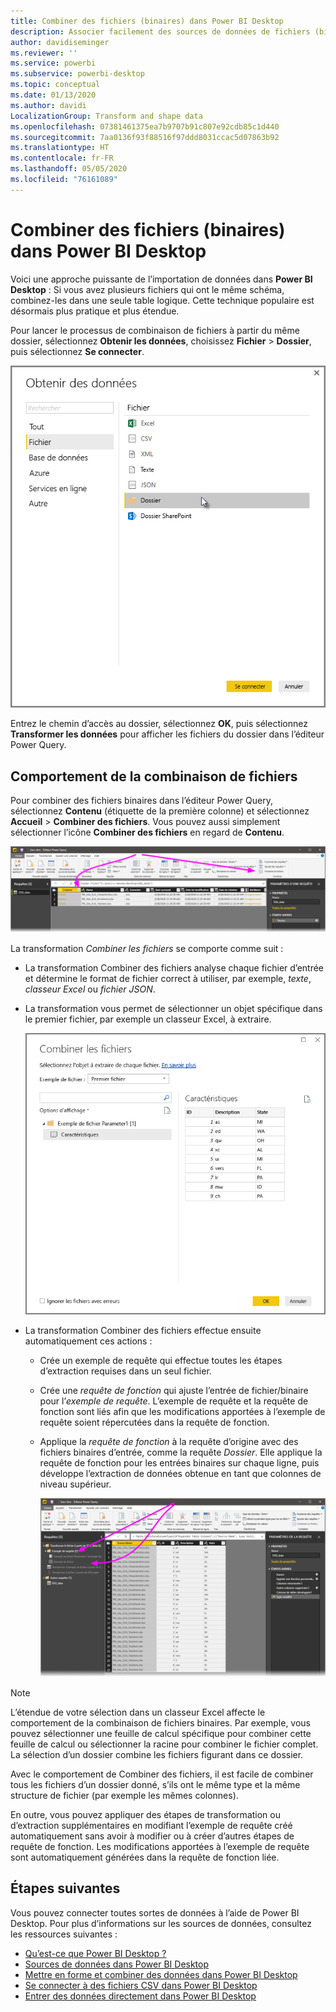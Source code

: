 ```yaml
---
title: Combiner des fichiers (binaires) dans Power BI Desktop
description: Associer facilement des sources de données de fichiers (binaires) dans Power BI Desktop
author: davidiseminger
ms.reviewer: ''
ms.service: powerbi
ms.subservice: powerbi-desktop
ms.topic: conceptual
ms.date: 01/13/2020
ms.author: davidi
LocalizationGroup: Transform and shape data
ms.openlocfilehash: 07381461375ea7b9707b91c807e92cdb85c1d440
ms.sourcegitcommit: 7aa0136f93f88516f97ddd8031ccac5d07863b92
ms.translationtype: HT
ms.contentlocale: fr-FR
ms.lasthandoff: 05/05/2020
ms.locfileid: "76161089"
---
```

# <a name="combine-files-binaries-in-power-bi-desktop"></a>Combiner des fichiers (binaires) dans Power BI Desktop

Voici une approche puissante de l’importation de données dans **Power BI Desktop** : Si vous avez plusieurs fichiers qui ont le même schéma, combinez-les dans une seule table logique. Cette technique populaire est désormais plus pratique et plus étendue.

Pour lancer le processus de combinaison de fichiers à partir du même dossier, sélectionnez **Obtenir les données**, choisissez **Fichier** > **Dossier**, puis sélectionnez **Se connecter**.

![Fichier Se connecter à un dossier, boîte de dialogue Obtenir les données, Power BI Desktop](media/desktop-combine-binaries/combine-binaries_1.png)

Entrez le chemin d’accès au dossier, sélectionnez **OK**, puis sélectionnez **Transformer les données** pour afficher les fichiers du dossier dans l’éditeur Power Query.

## <a name="combine-files-behavior"></a>Comportement de la combinaison de fichiers

Pour combiner des fichiers binaires dans l’éditeur Power Query, sélectionnez **Contenu** (étiquette de la première colonne) et sélectionnez **Accueil** > **Combiner des fichiers**. Vous pouvez aussi simplement sélectionner l’icône **Combiner des fichiers** en regard de **Contenu**.

![Commande Combiner des fichiers, éditeur Power Query, Power BI Desktop](media/desktop-combine-binaries/combine-binaries_2a.png)

La transformation *Combiner les fichiers* se comporte comme suit :

* La transformation Combiner des fichiers analyse chaque fichier d’entrée et détermine le format de fichier correct à utiliser, par exemple, *texte*, *classeur Excel* ou *fichier JSON*.
* La transformation vous permet de sélectionner un objet spécifique dans le premier fichier, par exemple un classeur Excel, à extraire.
  
  ![Boîte de dialogue Combiner des fichiers, éditeur Power Query, Power BI Desktop](media/desktop-combine-binaries/combine-binaries_3.png)
* La transformation Combiner des fichiers effectue ensuite automatiquement ces actions :
  
  * Crée un exemple de requête qui effectue toutes les étapes d’extraction requises dans un seul fichier.
  * Crée une *requête de fonction* qui ajuste l’entrée de fichier/binaire pour l’*exemple de requête*. L’exemple de requête et la requête de fonction sont liés afin que les modifications apportées à l’exemple de requête soient répercutées dans la requête de fonction.
  * Applique la *requête de fonction* à la requête d’origine avec des fichiers binaires d’entrée, comme la requête *Dossier*. Elle applique la requête de fonction pour les entrées binaires sur chaque ligne, puis développe l’extraction de données obtenue en tant que colonnes de niveau supérieur.

    ![Résultats de la transformation Combiner des fichiers, éditeur Power Query, Power BI Desktop](media/desktop-combine-binaries/combine-binaries_4.png)

> [!NOTE]
> L’étendue de votre sélection dans un classeur Excel affecte le comportement de la combinaison de fichiers binaires. Par exemple, vous pouvez sélectionner une feuille de calcul spécifique pour combiner cette feuille de calcul ou sélectionner la racine pour combiner le fichier complet. La sélection d’un dossier combine les fichiers figurant dans ce dossier. 

Avec le comportement de Combiner des fichiers, il est facile de combiner tous les fichiers d’un dossier donné, s’ils ont le même type et la même structure de fichier (par exemple les mêmes colonnes).

En outre, vous pouvez appliquer des étapes de transformation ou d’extraction supplémentaires en modifiant l’exemple de requête créé automatiquement sans avoir à modifier ou à créer d’autres étapes de requête de fonction. Les modifications apportées à l’exemple de requête sont automatiquement générées dans la requête de fonction liée.

## <a name="next-steps"></a>Étapes suivantes

Vous pouvez connecter toutes sortes de données à l’aide de Power BI Desktop. Pour plus d’informations sur les sources de données, consultez les ressources suivantes :

* [Qu’est-ce que Power BI Desktop ?](desktop-what-is-desktop.md)
* [Sources de données dans Power BI Desktop](desktop-data-sources.md)
* [Mettre en forme et combiner des données dans Power BI Desktop](desktop-shape-and-combine-data.md)
* [Se connecter à des fichiers CSV dans Power BI Desktop](desktop-connect-csv.md)
* [Entrer des données directement dans Power BI Desktop](desktop-enter-data-directly-into-desktop.md)
